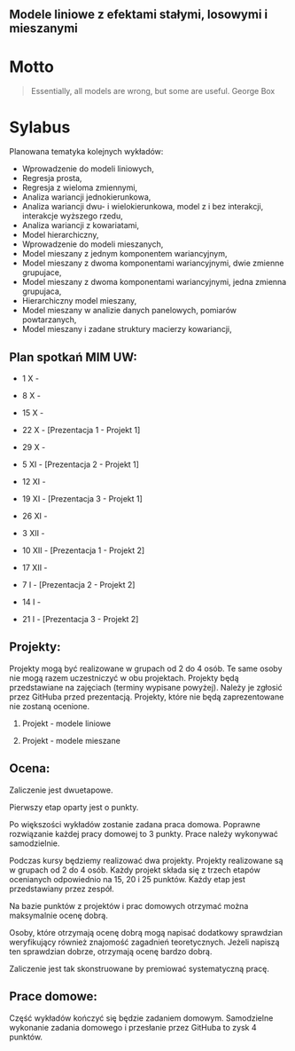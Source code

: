 Modele liniowe z efektami stałymi, losowymi i mieszanymi
--------------------------------------------------------

# Motto

> Essentially, all models are wrong, but some are useful.
> George Box

# Sylabus

Planowana tematyka kolejnych wykładów:
* Wprowadzenie do modeli liniowych,
* Regresja prosta,
* Regresja z wieloma zmiennymi,
* Analiza wariancji jednokierunkowa,
* Analiza wariancji dwu- i wielokierunkowa, model z i bez interakcji, interakcje wyższego rzedu,
* Analiza wariancji z kowariatami,
* Model hierarchiczny,
* Wprowadzenie do modeli mieszanych,
* Model mieszany z jednym komponentem wariancyjnym,
* Model mieszany z dwoma komponentami wariancyjnymi, dwie zmienne grupujace,
* Model mieszany z dwoma komponentami wariancyjnymi, jedna zmienna grupujaca,
* Hierarchiczny model mieszany,
* Model mieszany w analizie danych panelowych, pomiarów powtarzanych,
* Model mieszany i zadane struktury macierzy kowariancji,



Plan spotka&#324; MIM UW:
-------------------------

* 1 X - 
* 8 X - 
* 15 X - 
* 22 X - [Prezentacja 1 - Projekt 1]
* 29 X - 
* 5 XI - [Prezentacja 2 - Projekt 1]
* 12 XI - 
* 19 XI - [Prezentacja 3 - Projekt 1]

* 26 XI - 
* 3 XII - 
* 10 XII - [Prezentacja 1 - Projekt 2]
* 17 XII - 
* 7 I - [Prezentacja 2 - Projekt 2]
* 14 I - 
* 21 I - [Prezentacja 3 - Projekt 2]

Projekty:
---------

Projekty mogą być realizowane w grupach od 2 do 4 osób. Te same osoby nie mogą razem uczestniczyć w obu projektach.
Projekty będą przedstawiane na zajęciach (terminy wypisane powyżej). Należy je zgłosić przez GitHuba przed prezentacją. Projekty, które nie będą zaprezentowane nie zostaną ocenione.

1. Projekt - modele liniowe


2. Projekt - modele mieszane



Ocena:
------
Zaliczenie jest dwuetapowe.

Pierwszy etap oparty jest o punkty.

Po większości wykładów zostanie zadana praca domowa. Poprawne rozwiązanie każdej pracy domowej to 3 punkty. Prace należy wykonywać samodzielnie. 

Podczas kursy będziemy realizować dwa projekty. Projekty realizowane są w grupach od 2 do 4 osób. Każdy projekt składa się z trzech etapów ocenianych odpowiednio na 15, 20 i 25 punktów. Każdy etap jest przedstawiany przez zespół. 

Na bazie punktów z projektów i prac domowych otrzymać można maksymalnie ocenę dobrą.

Osoby, które otrzymają ocenę dobrą mogą napisać dodatkowy sprawdzian weryfikujący również znajomość zagadnień teoretycznych. Jeżeli napiszą ten sprawdzian dobrze, otrzymają ocenę bardzo dobrą.

Zaliczenie jest tak skonstruowane by premiować systematyczną pracę.

Prace domowe:
-------------
Cz&#281;&#347;&#263; wyk&#322;adów ko&#324;czy&#263; si&#281; b&#281;dzie zadaniem domowym. Samodzielne wykonanie zadania domowego i przes&#322;anie przez GitHuba to zysk 4 punktów.

